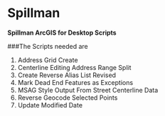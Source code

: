 # Spillman
**Spillman ArcGIS for Desktop Scripts**

###The Scripts needed are

1. Address Grid Create
2. Centerline Editing Address Range Split
3. Create Reverse Alias List Revised
4. Mark Dead End Features as Exceptions
5. MSAG Style Output From Street Centerline Data
6. Reverse Geocode Selected Points
7. Update Modified Date
